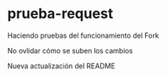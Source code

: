 # prueba-request

Haciendo pruebas del funcionamiento del Fork

No ovlidar cómo se suben los cambios

Nueva actualización del README